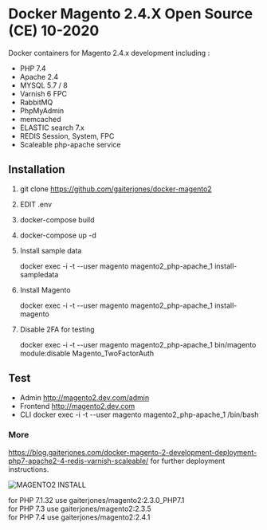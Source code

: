 

# Docker Magento 2.4.X Open Source (CE) 10-2020

Docker containers for Magento 2.4.x development including :

  - PHP 7.4
  - Apache 2.4
  - MYSQL 5.7 / 8
  - Varnish 6 FPC  
  - RabbitMQ  
  - PhpMyAdmin
  - memcached
  - ELASTIC search 7.x
  - REDIS Session, System, FPC
  - Scaleable php-apache service

## Installation

1. git clone https://github.com/gaiterjones/docker-magento2  
2. EDIT .env  
3. docker-compose build
4. docker-compose up -d   
5. Install sample data

    docker exec -i -t --user magento magento2_php-apache_1 install-sampledata  

6. Install Magento

    docker exec -i -t --user magento magento2_php-apache_1 install-magento

7. Disable 2FA for testing

    docker exec -i -t --user magento magento2_php-apache_1 bin/magento module:disable Magento_TwoFactorAuth

## Test

 - Admin
http://magento2.dev.com/admin  
 - Frontend
http://magento2.dev.com   
 - CLI
 docker exec -i -t --user magento magento2_php-apache_1 /bin/bash
 
### More

https://blog.gaiterjones.com/docker-magento-2-development-deployment-php7-apache2-4-redis-varnish-scaleable/ for further deployment instructions.

![MAGENTO2 INSTALL](https://blog.gaiterjones.com/dropbox/docker-install-magento240.gif)

for PHP 7.1.32 use gaiterjones/magento2:2.3.0_PHP7.1  
for PHP 7.3 use gaiterjones/magento2:2.3.5  
for PHP 7.4 use gaiterjones/magento2:2.4.1
